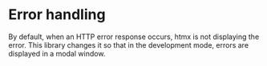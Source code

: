 # Error handling

By default, when an HTTP error response occurs, htmx is not displaying the error. This library changes it so that in the development mode, errors are displayed in a modal window.
